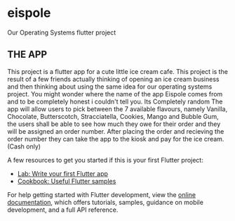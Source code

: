# eispole

Our Operating Systems flutter project

## THE APP

This project is a flutter app for a cute little ice cream cafe.
This project is the result of a few friends actually thinking of opening an ice cream business and then thinking about using the same idea for our operating systems project.
You might wonder where the name of the app Eispole comes from and to be completely honest i couldn't tell you. Its Completely random
The app will allow users to pick between the 7 available flavours, namely Vanilla, Chocolate, Butterscotch, Stracciatella, Cookies, Mango and Bubble Gum, the users shall be able to see how much they owe for their order and they will be assigned an order number.
After placing the order and recieving the order number they can take the app to the kiosk and pay for the ice cream.(Cash only)

A few resources to get you started if this is your first Flutter project:

- [Lab: Write your first Flutter app](https://docs.flutter.dev/get-started/codelab)
- [Cookbook: Useful Flutter samples](https://docs.flutter.dev/cookbook)

For help getting started with Flutter development, view the
[online documentation](https://docs.flutter.dev/), which offers tutorials,
samples, guidance on mobile development, and a full API reference.
